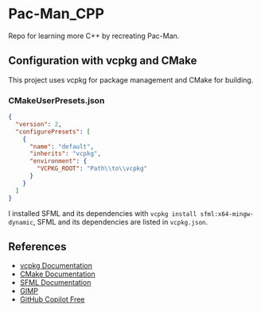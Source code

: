 # Pac-Man_CPP
Repo for learning more C++ by recreating Pac-Man.

## Configuration with vcpkg and CMake
This project uses vcpkg for package management and CMake for building.

### CMakeUserPresets.json
```json
{
  "version": 2,
  "configurePresets": [
    {
      "name": "default",
      "inherits": "vcpkg",
      "environment": {
        "VCPKG_ROOT": "Path\\to\\vcpkg"
      }
    }
  ]
}
```
I installed SFML and its dependencies with `vcpkg install sfml:x64-mingw-dynamic`, SFML and its dependencies are listed in `vcpkg.json`.


## References
- [vcpkg Documentation](https://vcpkg.io/en/index.html)
- [CMake Documentation](https://cmake.org/documentation/)
- [SFML Documentation](https://www.sfml-dev.org/documentation/3.0.1/)
- [GIMP](https://www.gimp.org/)
- [GitHub Copilot Free](https://github.com/features/copilot)